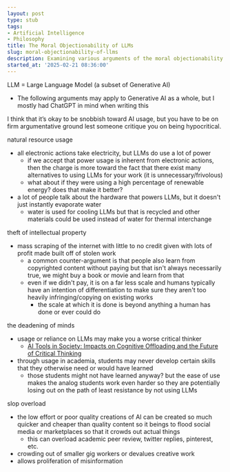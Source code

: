 ```yaml
---
layout: post
type: stub
tags:
- Artificial Intelligence
- Philosophy
title: The Moral Objectionability of LLMs
slug: moral-objectionability-of-llms
description: Examining various arguments of the moral objectionability of LLMs.
started_at: '2025-02-21 08:36:00'
---
```


LLM = Large Language Model (a subset of Generative AI)
* The following arguments may apply to Generative AI as a whole, but I mostly had ChatGPT in mind when writing this

I think that it’s okay to be snobbish toward AI usage, but you have to be on firm argumentative ground lest someone critique you on being hypocritical. 

natural resource usage 
* all electronic actions take electricity, but LLMs do use a lot of power
    * if we accept that power usage is inherent from electronic actions, then the charge is more toward the fact that there exist many alternatives to using LLMs for your work (it is unnecessary/frivolous)
    * what about if they were using a high percentage of renewable energy? does that make it better?
* a lot of people talk about the hardware that powers LLMs, but it doesn't just instantly evaporate water
    * water is used for cooling LLMs but that is recycled and other materials could be used instead of water for thermal interchange

theft of intellectual property
* mass scraping of the internet with little to no credit given with lots of profit made built off of stolen work 
    * a common counter-argument is that people also learn from copyrighted content without paying but that isn't always necessarily true, we might buy a book or movie and learn from that
    * even if we didn't pay, it is on a far less scale and humans typically have an intention of differentiation to make sure they aren't too heavily infringing/copying on existing works
        * the scale at which it is done is beyond anything a human has done or ever could do

the deadening of minds
* usage or reliance on LLMs may make you a worse critical thinker
    * [AI Tools in Society: Impacts on Cognitive Offloading and the Future of Critical Thinking](https://www.mdpi.com/2075-4698/15/1/6)
* through usage in academia, students may never develop certain skills that they otherwise need or would have learned 
    * those students might not have learned anyway? but the ease of use makes the analog students work even harder so they are potentially losing out on the path of least resistance by not using LLMs

slop overload
* the low effort or poor quality creations of AI can be created so much quicker and cheaper than quality content so it beings to flood social media or marketplaces so that it crowds out actual things 
    * this can overload academic peer review, twitter replies, pinterest, etc. 
* crowding out of smaller gig workers or devalues creative work
* allows proliferation of misinformation